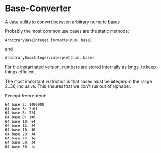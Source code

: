 Base-Converter
==============

A Java utility to convert between arbitrary numeric bases

Probably the most common use cases are the static methods:

    ArbitraryBaseInteger.formatAs(num, base)
    
and

    ArbitraryBaseInteger.interpret(num, base)
    
For the instantiated version, numbers are stored internally as longs, to keep things efficient.

The most important restriction is that bases must be integers in the range 2..36, inclusive. This ensures that we don't run out of alphabet.

Excerpt from output:

    64 base 2: 1000000
    64 base 3: 2101
    64 base 5: 224
    64 base 8: 100
    64 base 10: 64
    64 base 12: 54
    64 base 16: 40
    64 base 20: 34
    64 base 25: 2e
    64 base 30: 24
    64 base 36: 1s
